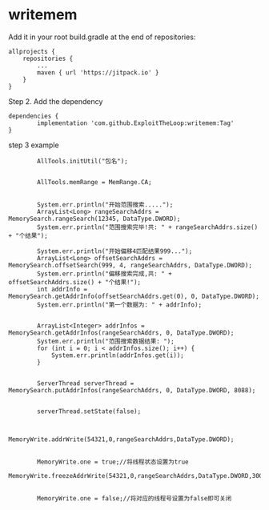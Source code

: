 # writemem

Add it in your root build.gradle at the end of repositories:

	allprojects {
		repositories {
			...
			maven { url 'https://jitpack.io' }
		}
	}
  
  Step 2. Add the dependency

	dependencies {
	        implementation 'com.github.ExploitTheLoop:writemem:Tag'
	}
	
 step 3 example 
 

            
            AllTools.initUtil("包名");

            
            AllTools.memRange = MemRange.CA;

           
            System.err.println("开始范围搜索.....");
            ArrayList<Long> rangeSearchAddrs = MemorySearch.rangeSearch(12345, DataType.DWORD);
            System.err.println("范围搜索完毕!共: " + rangeSearchAddrs.size() + "个结果");

            System.err.println("开始偏移4匹配结果999...");
            ArrayList<Long> offsetSearchAddrs = MemorySearch.offsetSearch(999, 4, rangeSearchAddrs, DataType.DWORD);
            System.err.println("偏移搜索完成,共: " + offsetSearchAddrs.size() + "个结果!");
            int addrInfo = MemorySearch.getAddrInfo(offsetSearchAddrs.get(0), 0, DataType.DWORD);
            System.err.println("第一个数据为: " + addrInfo);

            
            ArrayList<Integer> addrInfos = MemorySearch.getAddrInfos(rangeSearchAddrs, 0, DataType.DWORD);
            System.err.println("范围搜索数据结果: ");
            for (int i = 0; i < addrInfos.size(); i++) {
                System.err.println(addrInfos.get(i));
            }

            
            ServerThread serverThread = MemorySearch.putAddrInfos(rangeSearchAddrs, 0, DataType.DWORD, 8088);

            
            serverThread.setState(false);

            
            MemoryWrite.addrWrite(54321,0,rangeSearchAddrs,DataType.DWORD);

            
            MemoryWrite.one = true;//将线程状态设置为true
            MemoryWrite.freezeAddrWrite(54321,0,rangeSearchAddrs,DataType.DWORD,300,ThreadNumber.ONE);

           
            MemoryWrite.one = false;//将对应的线程号设置为false即可关闭


       
